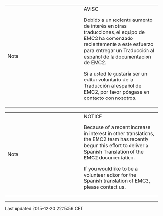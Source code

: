 <table>
<colgroup>
<col width="50%" />
<col width="50%" />
</colgroup>
<tbody>
<tr class="odd">
<td align="left"><div class="title">
Note
</div></td>
<td align="left"><div class="title">
AVISO
</div>
<div class="paragraph">
<p>Debido a un reciente aumento de interés en otras traducciones, el equipo de EMC2 ha comenzado recientemente a este esfuerzo para entregar un Traducción al español de la documentación de EMC2.</p>
</div>
<div class="paragraph">
<p>Si a usted le gustaría ser un editor voluntario de la Traducción al español de EMC2, por favor póngase en contacto con nosotros.</p>
</div></td>
</tr>
</tbody>
</table>

<table>
<colgroup>
<col width="50%" />
<col width="50%" />
</colgroup>
<tbody>
<tr class="odd">
<td align="left"><div class="title">
Note
</div></td>
<td align="left"><div class="title">
NOTICE
</div>
<div class="paragraph">
<p>Because of a recent increase in interest in other translations, the EMC2 team has recently begun this effort to deliver a Spanish Translation of the EMC2 documentation.</p>
</div>
<div class="paragraph">
<p>If you would like to be a volunteer editor for the Spanish translation of EMC2, please contact us.</p>
</div></td>
</tr>
</tbody>
</table>

------------------------------------------------------------------------

Last updated 2015-12-20 22:15:56 CET


